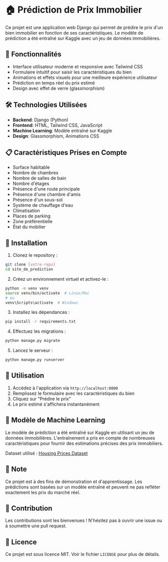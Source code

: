 # 🏠 Prédiction de Prix Immobilier

Ce projet est une application web Django qui permet de prédire le prix d'un bien immobilier en fonction de ses caractéristiques. Le modèle de prédiction a été entraîné sur Kaggle avec un jeu de données immobilières.

## 🚀 Fonctionnalités

- Interface utilisateur moderne et responsive avec Tailwind CSS
- Formulaire intuitif pour saisir les caractéristiques du bien
- Animations et effets visuels pour une meilleure expérience utilisateur
- Prédiction en temps réel du prix estimé
- Design avec effet de verre (glassmorphism)

## 🛠️ Technologies Utilisées

- **Backend**: Django (Python)
- **Frontend**: HTML, Tailwind CSS, JavaScript
- **Machine Learning**: Modèle entraîné sur Kaggle
- **Design**: Glassmorphism, Animations CSS

## 📋 Caractéristiques Prises en Compte

- Surface habitable
- Nombre de chambres
- Nombre de salles de bain
- Nombre d'étages
- Présence d'une route principale
- Présence d'une chambre d'amis
- Présence d'un sous-sol
- Système de chauffage d'eau
- Climatisation
- Places de parking
- Zone préférentielle
- État du mobilier

## 🚀 Installation

1. Clonez le repository :
```bash
git clone [votre-repo]
cd site_de_prediction
```

2. Créez un environnement virtuel et activez-le :
```bash
python -m venv venv
source venv/bin/activate  # Linux/Mac
# ou
venv\Scripts\activate  # Windows
```

3. Installez les dépendances :
```bash
pip install -r requirements.txt
```

4. Effectuez les migrations :
```bash
python manage.py migrate
```

5. Lancez le serveur :
```bash
python manage.py runserver
```

## 🎯 Utilisation

1. Accédez à l'application via `http://localhost:8000`
2. Remplissez le formulaire avec les caractéristiques du bien
3. Cliquez sur "Prédire le prix"
4. Le prix estimé s'affichera instantanément

## 🧠 Modèle de Machine Learning

Le modèle de prédiction a été entraîné sur Kaggle en utilisant un jeu de données immobilières. L'entraînement a pris en compte de nombreuses caractéristiques pour fournir des estimations précises des prix immobiliers.

Dataset utilisé : [Housing Prices Dataset](https://www.kaggle.com/datasets/yasserh/housing-prices-dataset)

## 📝 Note

Ce projet est à des fins de démonstration et d'apprentissage. Les prédictions sont basées sur un modèle entraîné et peuvent ne pas refléter exactement les prix du marché réel.

## 👥 Contribution

Les contributions sont les bienvenues ! N'hésitez pas à ouvrir une issue ou à soumettre une pull request.

## 📄 Licence

Ce projet est sous licence MIT. Voir le fichier `LICENSE` pour plus de détails. 